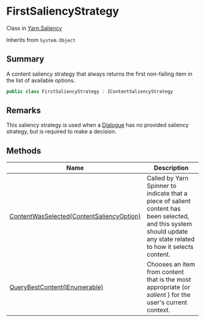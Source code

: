 # FirstSaliencyStrategy

Class in [Yarn.Saliency](yarn.saliency.md)

Inherits from `System.Object`

## Summary

A content saliency strategy that always returns the first non-failing item in the list of available options.

```csharp
public class FirstSaliencyStrategy : IContentSaliencyStrategy
```

## Remarks

This saliency strategy is used when a [Dialogue](yarn.dialogue.md) has no provided saliency strategy, but is required to make a decision.

## Methods

| Name                                                                                                   | Description                                                                                                                                                      |
| ------------------------------------------------------------------------------------------------------ | ---------------------------------------------------------------------------------------------------------------------------------------------------------------- |
| [ContentWasSelected(ContentSaliencyOption)](yarn.saliency.firstsaliencystrategy.contentwasselected.md) | Called by Yarn Spinner to indicate that a piece of salient content has been selected, and this system should update any state related to how it selects content. |
| [QueryBestContent(IEnumerable)](yarn.saliency.firstsaliencystrategy.querybestcontent.md)               | Chooses an item from content that is the most appropriate (or _salient_ ) for the user's current context.                                                        |
